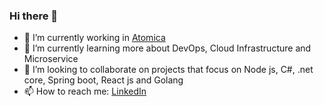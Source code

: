 ### Hi there 👋

- 🔭  I’m currently working in [Atomica](https://atomica.ai/)
- 🌱 I’m currently learning more about DevOps, Cloud Infrastructure and Microservice 
- 👯 I’m looking to collaborate on projects that focus on Node js, C#, .net core, Spring boot, React js and Golang
- 📫 How to reach me: [LinkedIn](https://www.linkedin.com/in/nabil-salman-851037164/)

<!--
**Nabil1907/Nabil1907** is a ✨ _special_ ✨ repository because its `README.md` (this file) appears on your GitHub profile.

Here are some ideas to get you started:

- 🔭 I’m currently working on ...
- 🌱 I’m currently learning ...
- 👯 I’m looking to collaborate on ...
- 🤔 I’m looking for help with ...
- 💬 Ask me about ...
- 📫 How to reach me: ...
- 😄 Pronouns: ...
- ⚡ Fun fact: ...
-->
